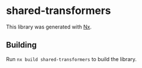 # shared-transformers

This library was generated with [Nx](https://nx.dev).

## Building

Run `nx build shared-transformers` to build the library.
